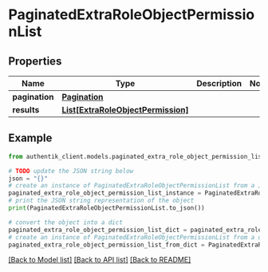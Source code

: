# PaginatedExtraRoleObjectPermissionList


## Properties

Name | Type | Description | Notes
------------ | ------------- | ------------- | -------------
**pagination** | [**Pagination**](Pagination.md) |  | 
**results** | [**List[ExtraRoleObjectPermission]**](ExtraRoleObjectPermission.md) |  | 

## Example

```python
from authentik_client.models.paginated_extra_role_object_permission_list import PaginatedExtraRoleObjectPermissionList

# TODO update the JSON string below
json = "{}"
# create an instance of PaginatedExtraRoleObjectPermissionList from a JSON string
paginated_extra_role_object_permission_list_instance = PaginatedExtraRoleObjectPermissionList.from_json(json)
# print the JSON string representation of the object
print(PaginatedExtraRoleObjectPermissionList.to_json())

# convert the object into a dict
paginated_extra_role_object_permission_list_dict = paginated_extra_role_object_permission_list_instance.to_dict()
# create an instance of PaginatedExtraRoleObjectPermissionList from a dict
paginated_extra_role_object_permission_list_from_dict = PaginatedExtraRoleObjectPermissionList.from_dict(paginated_extra_role_object_permission_list_dict)
```
[[Back to Model list]](../README.md#documentation-for-models) [[Back to API list]](../README.md#documentation-for-api-endpoints) [[Back to README]](../README.md)


